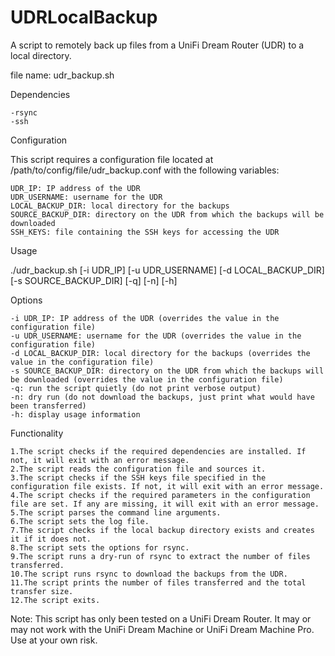 # UDRLocalBackup
A script to remotely back up files from a UniFi Dream Router (UDR) to a local directory.

file name: udr_backup.sh

Dependencies

    -rsync
    -ssh

Configuration

This script requires a configuration file located at /path/to/config/file/udr_backup.conf with the following variables:

    UDR_IP: IP address of the UDR
    UDR_USERNAME: username for the UDR
    LOCAL_BACKUP_DIR: local directory for the backups
    SOURCE_BACKUP_DIR: directory on the UDR from which the backups will be downloaded
    SSH_KEYS: file containing the SSH keys for accessing the UDR

Usage

./udr_backup.sh [-i UDR_IP] [-u UDR_USERNAME] [-d LOCAL_BACKUP_DIR] [-s SOURCE_BACKUP_DIR] [-q] [-n] [-h]

Options

    -i UDR_IP: IP address of the UDR (overrides the value in the configuration file)
    -u UDR_USERNAME: username for the UDR (overrides the value in the configuration file)
    -d LOCAL_BACKUP_DIR: local directory for the backups (overrides the value in the configuration file)
    -s SOURCE_BACKUP_DIR: directory on the UDR from which the backups will be downloaded (overrides the value in the configuration file)
    -q: run the script quietly (do not print verbose output)
    -n: dry run (do not download the backups, just print what would have been transferred)
    -h: display usage information

Functionality

    1.The script checks if the required dependencies are installed. If not, it will exit with an error message.
    2.The script reads the configuration file and sources it.
    3.The script checks if the SSH keys file specified in the configuration file exists. If not, it will exit with an error message.
    4.The script checks if the required parameters in the configuration file are set. If any are missing, it will exit with an error message.
    5.The script parses the command line arguments.
    6.The script sets the log file.
    7.The script checks if the local backup directory exists and creates it if it does not.
    8.The script sets the options for rsync.
    9.The script runs a dry-run of rsync to extract the number of files transferred.
    10.The script runs rsync to download the backups from the UDR.
    11.The script prints the number of files transferred and the total transfer size.
    12.The script exits.

Note: This script has only been tested on a UniFi Dream Router. It may or may not work with the UniFi Dream Machine or UniFi Dream Machine Pro. Use at your own risk.
